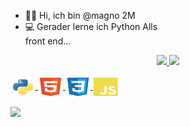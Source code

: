 - 👨🏿‍ Hi, ich bin @magno 2M
- 💻  Gerader lerne ich Python Alls  
front end...

<div align="center">
  <a href="https://github.com/magno2M">
  <img height="160em" src="https://github-readme-stats.vercel.app/api?username=magno2M&show_icons=true&theme=react&include_all_commits=true&count_private=true"/>
  <img height="140em" src="https://github-readme-stats.vercel.app/api/top-langs/?username=magno2M&layout=compact&langs_count=2&theme=react"/>
</div>

<div style="display: inline_block"><br>
  <img align="center" alt="Rafa-Python" height="30" width="40" src="https://raw.githubusercontent.com/devicons/devicon/master/icons/python/python-original.svg"> 
    <img align="center" alt="Rafa-HTML" height="30" width="40" src="https://raw.githubusercontent.com/devicons/devicon/master/icons/html5/html5-original.svg">
     <img align="center" alt="Mg" height="30" width="40" src="https://raw.githubusercontent.com/devicons/devicon/master/icons/css3/css3-original.svg">
     <img align="center" alt="Rafa-Js" height="30" width="40" src="https://raw.githubusercontent.com/devicons/devicon/master/icons/javascript/javascript-plain.svg">
  </div>
  
  <br>

<div>
  <a href="https://instagram.com/magno_brazza" target="_blank"><img src="https://img.shields.io/badge/-Instagram-%23E4405F?style=for-the-badge&logo=instagram&logoColor=white" target="_blank"></a>
</div>
